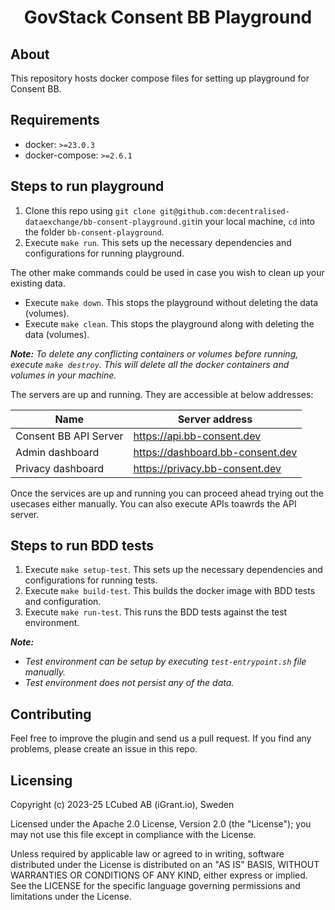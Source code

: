 <h1 align="center">
    GovStack Consent BB Playground
</h1>

## About

This repository hosts docker compose files for setting up playground for Consent BB.

## Requirements

- docker: `>=23.0.3`
- docker-compose: `>=2.6.1`

## Steps to run playground

1. Clone this repo using `git clone git@github.com:decentralised-dataexchange/bb-consent-playground.git`in your local machine, `cd` into the folder `bb-consent-playground`.
2. Execute `make run`. This sets up the necessary dependencies and configurations for running playground.

The other make commands could be used in case you wish to clean up your existing data. 
* Execute `make down`. This stops the playground without deleting the data (volumes).
* Execute `make clean`. This stops the playground along with deleting the data (volumes).

***Note:** To delete any conflicting containers or volumes before running, execute `make destroy`. This will delete all the docker containers and volumes in your machine.*

The servers are up and running. They are accessible at below addresses:

| Name                   | Server address                   |
| ---------------------- | -------------------------------- |
| Consent BB API  Server | https://api.bb-consent.dev       |
| Admin dashboard        | https://dashboard.bb-consent.dev |
| Privacy dashboard      | https://privacy.bb-consent.dev   |

Once the services are up and running you can proceed ahead trying out the usecases either manually. You can also execute APIs toawrds the API server.  

## Steps to run BDD tests

1. Execute `make setup-test`. This sets up the necessary dependencies and configurations for running tests.
2. Execute `make build-test`. This builds the docker image with BDD tests and configuration.
3. Execute `make run-test`. This runs the BDD tests against the test environment.

***Note:***
- *Test environment can be setup by executing `test-entrypoint.sh` file manually.*
- *Test environment does not persist any of the data.*

## Contributing

Feel free to improve the plugin and send us a pull request. If you find any problems, please create an issue in this repo.

## Licensing

Copyright (c) 2023-25 LCubed AB (iGrant.io), Sweden

Licensed under the Apache 2.0 License, Version 2.0 (the "License"); you may not use this file except in compliance with the License.

Unless required by applicable law or agreed to in writing, software distributed under the License is distributed on an "AS IS" BASIS, WITHOUT WARRANTIES OR CONDITIONS OF ANY KIND, either express or implied. See the LICENSE for the specific language governing permissions and limitations under the License.

